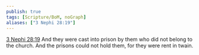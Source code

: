 ```yaml
---
publish: true
tags: [Scripture/BoM, noGraph]
aliases: ["3 Nephi 28:19"]
---
```

[3 Nephi 28:19](https://churchofjesuschrist.org/study/scriptures/bofm/3-ne/28?lang=eng&id=p19#p19) And they were cast into prison by them who did not belong to the church. And the prisons could not hold them, for they were rent in twain.
